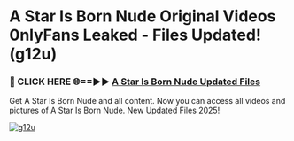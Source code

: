 # A Star Is Born Nude Original Videos 0nlyFans Leaked - Files Updated! (g12u)

<h3>🔴 CLICK HERE 🌐==►► <a href="https://tinyurl.com/52m3yx9h" rel="nofollow">A Star Is Born Nude Updated Files</a></h3>

Get A Star Is Born Nude and all content. Now you can access all videos and pictures of A Star Is Born Nude. New Updated Files 2025!

[![g12u](https://i.imgur.com/TnHtlc8.gif)](https://tinyurl.com/52m3yx9h)
